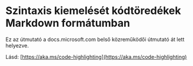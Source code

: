 # <a name="syntax-highlighting-for-code-snippets-in-markdown"></a>Szintaxis kiemelését kódtöredékek Markdown formátumban

Ez az útmutató a docs.microsoft.com belső közreműködői útmutató át lett helyezve.

Lásd: [https://aka.ms/code-highlighting](https://aka.ms/code-highlighting)
